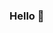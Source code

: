 ### Hello 👋

<!--
**dianasolangel/dianasolangel** is a ✨ _special_ ✨ repository because its `README.md` (this file) appears on your GitHub profile.

Here are some ideas to get you started:

- 🎓 I’m currently a Master's student in the CSMI program.
- 💡 I have a bachelor's degree in mathematics.
- 💻 I’m looking to advance my programming skills.
- 🔭 I’m interested in science, engineering, astronomy.
-->
